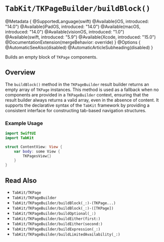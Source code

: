 # ``TabKit/TKPageBuilder/buildBlock()``

@Metadata {
    @SupportedLanguage(swift)
    @Available(iOS, introduced: "14.0")
    @Available(iPadOS, introduced: "14.0")
    @Available(macOS, introduced: "14.0")
    @Available(visionOS, introduced: "1.0")
    @Available(swift, introduced: "5.9")
    @Available(Xcode, introduced: "15.0")
    @DocumentationExtension(mergeBehavior: override)
}
@Options {
    @AutomaticSeeAlso(disabled)
    @AutomaticArticleSubheading(disabled)
}

Builds an empty block of ``TKPage`` components.

## Overview

The `buildBlock()` method in the `TKPageBuilder` result builder returns an empty array of ``TKPage`` instances. This method is used as a fallback when no components are provided in a ``TKPageBuilder`` context, ensuring that the result builder always returns a valid array, even in the absence of content. It supports the declarative syntax of the `TabKit` framework by providing a consistent interface for constructing tab-based navigation structures.

### Example Usage
```swift
import SwiftUI
import TabKit

struct ContentView: View {
    var body: some View {
        TKPagesView{}
    }
}
```

## Read Also
- ``TabKit/TKPage``
- ``TabKit/TKPageBuilder``
- ``TabKit/TKPageBuilder/buildBlock(_:)-(TKPage...)``
- ``TabKit/TKPageBuilder/buildBlock(_:)-([TKPage])``
- ``TabKit/TKPageBuilder/buildOptional(_:)``
- ``TabKit/TKPageBuilder/buildEither(first:)``
- ``TabKit/TKPageBuilder/buildEither(second:)``
- ``TabKit/TKPageBuilder/buildExpression(_:)``
- ``TabKit/TKPageBuilder/buildLimitedAvailability(_:)``
